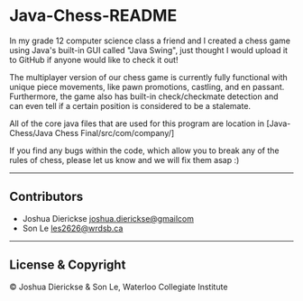 # Java-Chess-README

In my grade 12 computer science class a friend and I created a chess game using Java's built-in GUI called "Java Swing", just thought I would upload it to GitHub if anyone would like to check it out!

The multiplayer version of our chess game is currently fully functional with unique piece movements, like pawn promotions, castling, and en passant. Furthermore, the game also has built-in check/checkmate detection and can even tell if a certain position is considered to be a stalemate.

All of the core java files that are used for this program are location in [Java-Chess/Java Chess Final/src/com/company/]

If you find any bugs within the code, which allow you to break any of the rules of chess, please let us know and we will fix them asap :)

---

## Contributors

- Joshua Dierickse <joshua.dierickse@gmailcom>
- Son Le <les2626@wrdsb.ca>

---

## License & Copyright

© Joshua Dierickse & Son Le, Waterloo Collegiate Institute
